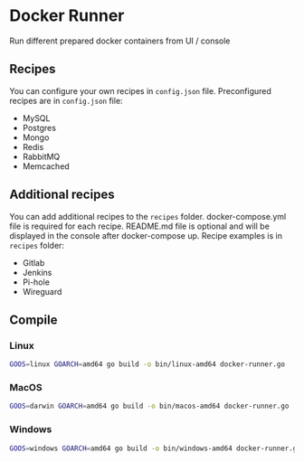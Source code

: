 # Docker Runner

Run different prepared docker containers from UI / console

## Recipes

You can configure your own recipes in `config.json` file.
Preconfigured recipes are in `config.json` file:

- MySQL
- Postgres
- Mongo
- Redis
- RabbitMQ
- Memcached

## Additional recipes

You can add additional recipes to the `recipes` folder.
docker-compose.yml file is required for each recipe.
README.md file is optional and will be displayed in the console after docker-compose up.
Recipe examples is in `recipes` folder:

- Gitlab
- Jenkins
- Pi-hole
- Wireguard

## Compile

### Linux
```bash
GOOS=linux GOARCH=amd64 go build -o bin/linux-amd64 docker-runner.go
```

### MacOS
```bash
GOOS=darwin GOARCH=amd64 go build -o bin/macos-amd64 docker-runner.go
```

### Windows
```bash
GOOS=windows GOARCH=amd64 go build -o bin/windows-amd64 docker-runner.go
```